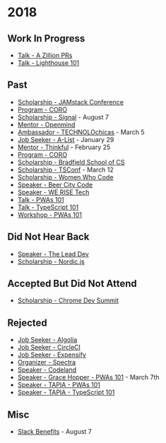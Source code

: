 # 2018

## Work In Progress

- [Talk - A Zillion PRs](2018/a-zillion-prs)
- [Talk - Lighthouse 101](2018/lighthouse-101)

## Past

- [Scholarship - JAMstack Conference](2018/jamstack.md)
- [Program - CORO](2018/CORO)
- [Scholarship - Signal](2018/signal) - August 7
- [Mentor - Openmind](2018/mentor/openminded)
- [Ambassador - TECHNOLOchicas](2018/TECHNOLOchicas) - March 5
- [Job Seeker - A-List](https://alist.co) - January 29
- [Mentor - Thinkful](2018/mentor/thinkful) - February 25
- [Program - CORO](2018/CORD)
- [Scholarship - Bradfield School of CS](2018/bradfield-cs)
- [Scholarship - TSConf](2018/tsconf) - March 12
- [Scholarship - Women Who Code](2018/wwcode)
- [Speaker - Beer City Code](http://beercitycode.com/)
- [Speaker - WE RISE Tech](2018/we-rise)
- [Talk - PWAs 101](2018/pwas-101-talk)
- [Talk - TypeScript 101](2018/typescript-101)
- [Workshop - PWAs 101](2018/pwas-101-workshop)

## Did Not Hear Back

- [Speaker - The Lead Dev](2018/the-lead-dev)
- [Scholarship - Nordic.js](2018/nordic-js)

## Accepted But Did Not Attend

- [Scholarship - Chrome Dev Summit](2018/chrome-dev-summit.md)

## Rejected

- [Job Seeker - Algolia](2018/algolia)
- [Job Seeker - CircleCI](2018/circle-ci)
- [Job Seeker - Expensify](2018/expensify)
- [Organizer - Spectra](2018/spectra)
- [Speaker - Codeland](2018/codeland)
- [Speaker - Grace Hopper - PWAs 101](2018/ghc) - March 7th
- [Speaker - TAPIA - PWAs 101](2018/tapia-pwas-101)
- [Speaker - TAPIA - TypeScript 101](2018/tapia-typescript-101)

## Misc

- [Slack Benefits](2018/job/slack-benefits) - August 7

